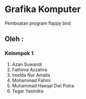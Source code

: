 # Grafika Komputer
Pembuatan program flappy bird

## Oleh :
### Kelompok 1
1. Azan Suwandi
2. Fathima Azzahra
3. Imelda Nur Amalia
4. Mohammad Fahmi
5. Muhammad Haeqal Dwi Putra
6. Tegar Yasindra
